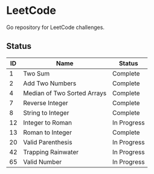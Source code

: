 # LeetCode

Go repository for LeetCode challenges.

## Status
| ID   | Name             | Status      |
|------|------------------|-------------|
| 1    | Two Sum          | Complete    |
| 2    | Add Two Numbers  | Complete    |
| 4    | Median of Two Sorted Arrays  | Complete    |
| 7    | Reverse Integer  | Complete    |
| 8    | String to Integer| Complete    |
| 12   | Integer to Roman | In Progress |
| 13   | Roman to Integer | Complete    |
| 20   | Valid Parenthesis| In Progress |
| 42   | Trapping Rainwater| In Progress |
| 65   | Valid Number     | In Progress |

